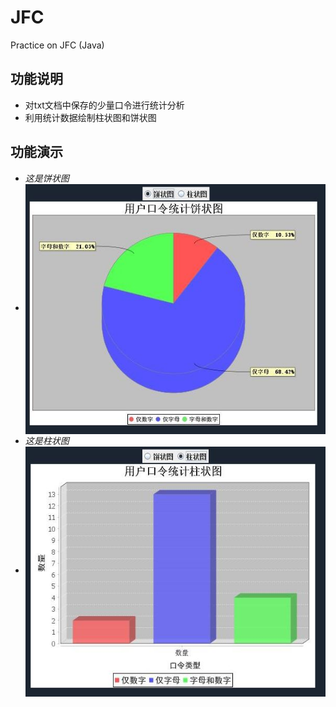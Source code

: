 # JFC
Practice on JFC (Java)

## 功能说明
- 对txt文档中保存的少量口令进行统计分析
- 利用统计数据绘制柱状图和饼状图

## 功能演示
- *这是饼状图*
- <img src="https://github.com/cccisi/JFC/blob/master/doc/Pie.JPG" width = "550" height = "400" alt="Pie" align=center />
- *这是柱状图*
- <img src="https://github.com/cccisi/JFC/blob/master/doc/Bar.JPG" width = "550" height = "400" alt="Pie" align=center />
